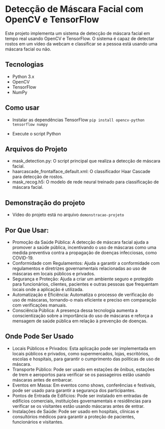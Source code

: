 # Detecção de Máscara Facial com OpenCV e TensorFlow
Este projeto implementa um sistema de detecção de máscara facial em tempo real usando OpenCV e TensorFlow. O sistema é capaz de detectar rostos em um vídeo da webcam e classificar se a pessoa está usando uma máscara facial ou não.

## Tecnologias
- Python 3.x
- OpenCV
- TensorFlow
- NumPy

## Como usar
-  Instalar as dependências TensorFlow
```pip install opencv-python tensorflow numpy```

- Execute o script Python

## Arquivos do Projeto
- mask_detection.py: O script principal que realiza a detecção de máscara facial.
- haarcascade_frontalface_default.xml: O classificador Haar Cascade para detecção de rostos.
- mask_recog.h5: O modelo de rede neural treinado para classificação de máscara facial.


## Demonstração do projeto
- Vídeo do projeto está no arquivo ```demonstracao-projeto```

## Por Que Usar:
- Promoção da Saúde Pública: A detecção de máscara facial ajuda a promover a saúde pública, incentivando o uso de máscaras como uma medida preventiva contra a propagação de doenças infecciosas, como COVID-19.
- Conformidade com Regulamentos: Ajuda a garantir a conformidade com regulamentos e diretrizes governamentais relacionadas ao uso de máscaras em locais públicos e privados.
- Segurança e Proteção: Ajuda a criar um ambiente seguro e protegido para funcionários, clientes, pacientes e outras pessoas que frequentam locais onde a aplicação é utilizada.
- Automatização e Eficiência: Automatiza o processo de verificação do uso de máscaras, tornando-o mais eficiente e preciso em comparação com verificações manuais.
- Consciência Pública: A presença dessa tecnologia aumenta a conscientização sobre a importância do uso de máscaras e reforça a mensagem de saúde pública em relação à prevenção de doenças.

## Onde Pode Ser Usado
- Locais Públicos e Privados: Esta aplicação pode ser implementada em locais públicos e privados, como supermercados, lojas, escritórios, escolas e hospitais, para garantir o cumprimento das políticas de uso de máscara.
- Transporte Público: Pode ser usado em estações de ônibus, estações de trem e aeroportos para verificar se os passageiros estão usando máscaras antes de embarcar.
- Eventos em Massa: Em eventos como shows, conferências e festivais, pode ser usado para garantir a segurança dos participantes.
- Pontos de Entrada de Edifícios: Pode ser instalado em entradas de edifícios comerciais, instituições governamentais e residências para verificar se os visitantes estão usando máscaras antes de entrar.
- Instalações de Saúde: Pode ser usado em hospitais, clínicas e consultórios médicos para garantir a proteção de pacientes, funcionários e visitantes.

